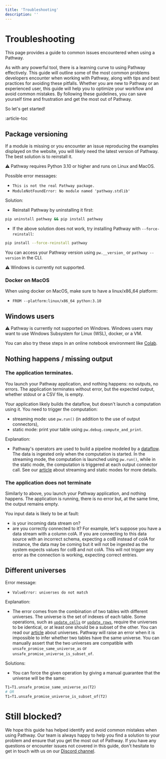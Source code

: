 ```yaml
---
title: 'Troubleshooting'
description: ''
---
```


# Troubleshooting
This page provides a guide to common issues encountered when using a Pathway.

As with any powerful tool, there is a learning curve to using Pathway effectively.
This guide will outline some of the most common problems developers encounter when working with Pathway, along with tips and best practices for avoiding these pitfalls.
Whether you are new to Pathway or an experienced user, this guide will help you to optimize your workflow and avoid common mistakes.
By following these guidelines, you can save yourself time and frustration and get the most out of Pathway.

So let's get started!

:article-toc

## Package versioning
If a module is missing or you encounter an issue reproducing the examples displayed on the website, you will likely need the latest version of Pathway.
The best solution is to reinstall it.

⚠️ Pathway requires Python 3.10 or higher and runs on Linux and MacOS.

Possible error messages:
- `This is not the real Pathway package.`
- `ModuleNotFoundError: No module named 'pathway.stdlib'`

Solution:
- Reinstall Pathway by uninstalling it first:
```bash
pip uninstall pathway && pip install pathway
```
- If the above solution does not work, try installing Pathway with `--force-reinstall`:
```bash
pip install --force-reinstall pathway
```

You can access your Pathway version using `pw.__version_` or `pathway --version` in the CLI.

⚠️ Windows is currently not supported.

### Docker on MacOS
When using docker on MacOS, make sure to have a linux/x86_64 platform:
- `FROM --platform:linux/x86_64 python:3.10`

## Windows users

⚠️ Pathway is currently not supported on Windows.
Windows users may want to use Windows Subsystem for Linux (WSL), docker, or a VM.

You can also try these steps in an online notebook environment like [Colab](https://colab.research.google.com/).


## Nothing happens / missing output

### The application terminates.

You launch your Pathway application, and nothing happens: no outputs, no errors.
The application terminates without error, but the expected output, whether stdout or a CSV file, is empty.

Your application likely builds the dataflow, but doesn't launch a computation using it. You need to trigger the computation:
 - streaming mode: use `pw.run()` (in addition to the use of output connectors),
 - static mode: print your table using `pw.debug.compute_and_print`.

Explanation:
 - Pathway's operators are used to build a pipeline modeled by a [dataflow](/developers/user-guide/introduction/concepts#dataflow).
 The data is ingested only when the computation is started.
 In the streaming mode, the computation is launched using `pw.run()`, while in the static mode, the computation is triggered at each output connector call.
 See our [article](/developers/user-guide/introduction/streaming-and-static-modes/) about streaming and static modes for more details.

 ### The application does not terminate

Similarly to above, you launch your Pathway application, and nothing happens.
The application is running, there is no error but, at the same time, the output remains empty.

You input data is likely to be at fault:
 - is your incoming data stream on?
 - are you correctly connected to it?
For example, let's suppose you have a data stream with a column colA.
If you are connecting to this data source with an incorrect schema, expecting a colB instead of colA for instance,
the data may be coming but it will not be ingested as the system expects values for colB and not colA.
This will not trigger any error as the connection is working, expecting correct entries.


## Different universes

Error message:
- `ValueError: universes do not match`

Explanation:
 - The error comes from the combination of two tables with different universes.
 The universe is the set of indexes of each table.
 Some operations, such as [`update_cells`](/developers/api-docs/pathway#update_cellsother) or [`update_rows`](/developers/api-docs/pathway#update_rowsother), require the universes to be identical, or at least one should be a subset of the other.
 You can read our [article](/developers/user-guide/diving-deeper/id-universes) about universes.
 Pathway will raise an error when it is impossible to infer whether two tables have the same universe.
 You can manually assert that the two universes are compatible with `unsafe_promise_same_universe_as` or `unsafe_promise_universe_is_subset_of`.

Solutions:
- You can force the given operation by giving a manual guarantee that the universe will be the same:
```python
T1=T1.unsafe_promise_same_universe_as(T2)
# OR
T1=T1.unsafe_promise_universe_is_subset_of(T2)
```

<!-- REMOVING datetime type errors
## Type errors

### Datetime
Possible error message:
 - `TypeError: argument 'values': unsupported value type: Timestamp`

Solution:
 - Cast to a regular timestamp (int) using `datetime.timestamp`

Explanation:
- Pathway does not currently support `datetime.datetime`, and using those should result in such `TypeError`.
  You can cast the `datetime.datetime` to integer using a `pw.apply` with `datetime.timestamp`. -->

# Still blocked?


We hope this guide has helped identify and avoid common mistakes when using Pathway.
Our team is always happy to help you find a solution to your problem and ensure that you get the most out of Pathway.
If you have any questions or encounter issues not covered in this guide, don't hesitate to get in touch with us on our [Discord channel](https://discord.com/invite/pathway).
